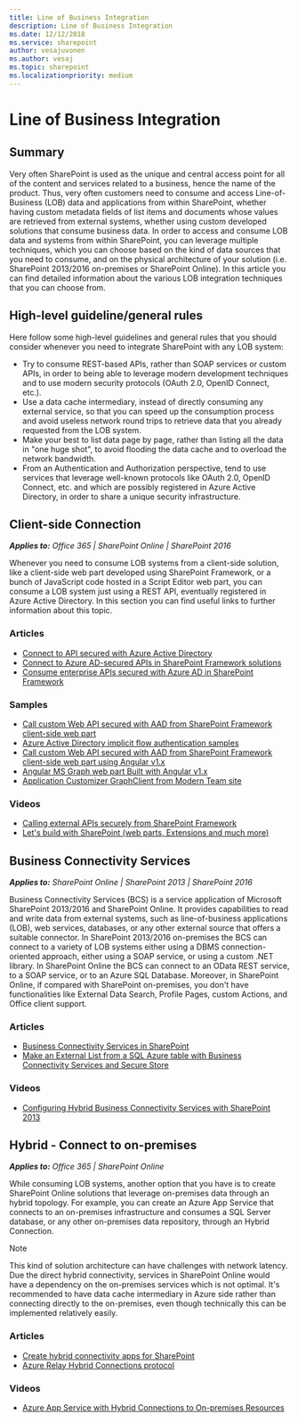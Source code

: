 ```yaml
---
title: Line of Business Integration
description: Line of Business Integration
ms.date: 12/12/2018
ms.service: sharepoint
author: vesajuvonen
ms.author: vesaj
ms.topic: sharepoint
ms.localizationpriority: medium
---
```


# Line of Business Integration

## Summary

Very often SharePoint is used as the unique and central access point for all of the content and services related to a business, hence the name of the product. Thus, very often customers need to consume and access Line-of-Business (LOB) data and applications from within SharePoint, whether having custom metadata fields of list items and documents whose values are retrieved from external systems, whether using custom developed solutions that consume business data.
In order to access and consume LOB data and systems from within SharePoint, you can leverage multiple techniques, which you can choose based on the kind of data sources that you need to consume, and on the physical architecture of your solution (i.e. SharePoint 2013/2016 on-premises or SharePoint Online). In this article you can find detailed information about the various LOB integration techniques that you can choose from.

## High-level guideline/general rules

Here follow some high-level guidelines and general rules that you should consider whenever you need to integrate SharePoint with any LOB system:

* Try to consume REST-based APIs, rather than SOAP services or custom APIs, in order to being able to leverage modern development techniques and to use modern security protocols (OAuth 2.0, OpenID Connect, etc.).
* Use a data cache intermediary, instead of directly consuming any external service, so that you can speed up the consumption process and avoid useless network round trips to retrieve data that you already requested from the LOB system.
* Make your best to list data page by page, rather than listing all the data in "one huge shot", to avoid flooding the data cache and to overload the network bandwidth.
* From an Authentication and Authorization perspective, tend to use services that leverage well-known protocols like OAuth 2.0, OpenID Connect, etc. and which are possibly registered in Azure Active Directory, in order to share a unique security infrastructure.

## Client-side Connection

_**Applies to:** Office 365 | SharePoint Online | SharePoint 2016_

Whenever you need to consume LOB systems from a client-side solution, like a client-side web part developed using SharePoint Framework, or a bunch of JavaScript code hosted in a Script Editor web part, you can consume a LOB system just using a REST API, eventually registered in Azure Active Directory. In this section you can find useful links to further information about this topic.

### Articles

* [Connect to API secured with Azure Active Directory](../spfx/web-parts/guidance/connect-to-api-secured-with-aad.md)
* [Connect to Azure AD-secured APIs in SharePoint Framework solutions](../spfx/use-aadhttpclient.md)
* [Consume enterprise APIs secured with Azure AD in SharePoint Framework](../spfx/use-aadhttpclient-enterpriseapi.md)

### Samples

* [Call custom Web API secured with AAD from SharePoint Framework client-side web part](https://github.com/SharePoint/sp-dev-fx-webparts/tree/master/samples/react-aad-webapi)
* [Azure Active Directory implicit flow authentication samples](https://github.com/SharePoint/sp-dev-fx-webparts/tree/master/samples/react-aad-implicitflow)
* [Call custom Web API secured with AAD from SharePoint Framework client-side web part using Angular v1.x](https://github.com/SharePoint/sp-dev-fx-webparts/tree/master/samples/angular-aad-webapi)
* [Angular MS Graph web part Built with Angular v1.x](https://github.com/SharePoint/sp-dev-fx-webparts/tree/master/samples/angular-msgraph)
* [Application Customizer GraphClient from Modern Team site](https://github.com/SharePoint/sp-dev-fx-extensions/tree/master/samples/js-application-graph-client)

### Videos

* [Calling external APIs securely from SharePoint Framework](https://www.youtube.com/watch?v=SDjKRfHA1nw)
* [Let's build with SharePoint (web parts, Extensions and much more)](https://myignite.microsoft.com/sessions/55180)

## Business Connectivity Services

_**Applies to:** SharePoint Online | SharePoint 2013 | SharePoint 2016_

Business Connectivity Services (BCS) is a service application of Microsoft SharePoint 2013/2016 and SharePoint Online. It provides capabilities to read and write data from external systems, such as line-of-business applications (LOB), web services, databases, or any other external source that offers a suitable connector.
In SharePoint 2013/2016 on-premises the BCS can connect to a variety of LOB systems either using a DBMS connection-oriented approach, either using a SOAP service, or using a custom .NET library.
In SharePoint Online the BCS can connect to an OData REST service, to a SOAP service, or to an Azure SQL Database.
Moreover, in SharePoint Online, if compared with SharePoint on-premises, you don't have functionalities like External Data Search, Profile Pages, custom Actions, and Office client support.

### Articles

* [Business Connectivity Services in SharePoint](../general-development/business-connectivity-services-in-sharepoint.md)
* [Make an External List from a SQL Azure table with Business Connectivity Services and Secure Store](https://support.office.com/article/Make-an-External-List-from-a-SQL-Azure-table-with-Business-Connectivity-Services-and-Secure-Store-466f3809-fde7-41f2-87f7-77d9fdadfc95?ui=en-US&rs=en-US&ad=US#__toc350352765)

### Videos

* [Configuring Hybrid Business Connectivity Services with SharePoint 2013](https://channel9.msdn.com/Events/SharePoint-Conference/2014/SPC319)

## Hybrid - Connect to on-premises

_**Applies to:** Office 365 | SharePoint Online_

While consuming LOB systems, another option that you have is to create SharePoint Online solutions that leverage on-premises data through an hybrid topology. For example, you can create an Azure App Service that connects to an on-premises infrastructure and consumes a SQL Server database, or any other on-premises data repository, through an Hybrid Connection.

> [!NOTE]
> This kind of solution architecture can have challenges with network latency. Due the direct hybrid connectivity, services in SharePoint Online would have a dependency on the on-premises services which is not optimal. It's recommended to have data cache intermediary in Azure side rather than connecting directly to the on-premises, even though technically this can be implemented relatively easily.

### Articles

* [Create hybrid connectivity apps for SharePoint](../general-development/create-hybrid-connectivity-apps-for-sharepoint.md)
* [Azure Relay Hybrid Connections protocol](/azure/service-bus-relay/relay-hybrid-connections-protocol)

### Videos

* [Azure App Service with Hybrid Connections to On-premises Resources](https://azure.microsoft.com/resources/videos/azure-app-service-with-hybrid-connections-to-on-premises-resources/)

